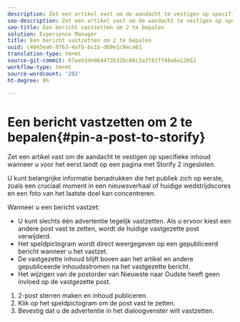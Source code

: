 ```yaml
---
description: Zet een artikel vast om de aandacht te vestigen op specifieke inhoud wanneer u voor het eerst landt op een pagina met Storify 2 ingesloten.
seo-description: Zet een artikel vast om de aandacht te vestigen op specifieke inhoud wanneer u voor het eerst landt op een pagina met Storify 2 ingesloten.
seo-title: Een bericht vastzetten om 2 te bepalen
solution: Experience Manager
title: Een bericht vastzetten om 2 te bepalen
uuid: c4043ea6-8763-4afb-bc1b-d69e1c8eca61
translation-type: tm+mt
source-git-commit: 67aeb3de964473b326c88c3a3f81ff48a6a12652
workflow-type: tm+mt
source-wordcount: '202'
ht-degree: 0%

---
```



# Een bericht vastzetten om 2 te bepalen{#pin-a-post-to-storify}

Zet een artikel vast om de aandacht te vestigen op specifieke inhoud wanneer u voor het eerst landt op een pagina met Storify 2 ingesloten.

U kunt belangrijke informatie benadrukken die het publiek zich op eerste, zoals een cruciaal moment in een nieuwsverhaal of huidige wedstrijdscores en een foto van het laatste doel kan concentreren.

Wanneer u een bericht vastzet:

* U kunt slechts één advertentie tegelijk vastzetten. Als u ervoor kiest een andere post vast te zetten, wordt de huidige vastgezette post verwijderd.
* Het speldpictogram wordt direct weergegeven op een gepubliceerd bericht wanneer u het vastzet.
* De vastgezette inhoud blijft boven aan het artikel en andere gepubliceerde inhoudsstromen na het vastgezette bericht.
* Het wijzigen van de postorder van Nieuwste naar Oudste heeft geen invloed op de vastgezette post.

1. 2-post sterren maken en inhoud publiceren.
1. Klik op het speldpictogram om de post vast te zetten.
1. Bevestig dat u de advertentie in het dialoogvenster wilt vastzetten.
